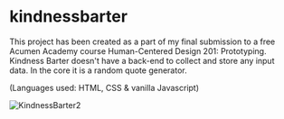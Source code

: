 # kindnessbarter
This project has been created as a part of my final submission to a free Acumen Academy course Human-Centered Design 201: Prototyping.
Kindness Barter doesn't have a back-end to collect and store any input data. In the core it is a random quote generator. 

(Languages used: HTML, CSS & vanilla Javascript)

![KindnessBarter2](https://user-images.githubusercontent.com/69643040/130126288-e8c94868-7405-4de8-a6ac-e7cc61e34bc2.gif)

